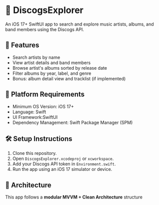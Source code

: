 # 🎸 DiscogsExplorer

An iOS 17+ SwiftUI app to search and explore music artists, albums, and band members using the Discogs API.

## 🚀 Features

- Search artists by name
- View artist details and band members
- Browse artist's albums sorted by release date
- Filter albums by year, label, and genre
- Bonus: album detail view and tracklist (if implemented)

## 📱 Platform Requirements

- Minimum OS Version: iOS 17+
- Language: Swift
- UI Framework:SwiftUI
- Dependency Management: Swift Package Manager (SPM)

## 🛠 Setup Instructions

1. Clone this repository.
2. Open `DiscogsExplorer.xcodeproj` or `xcworkspace`.
3. Add your Discogs API token in `Environment.swift`.
4. Run the app using an iOS 17 simulator or device.

## 📐 Architecture

This app follows a **modular MVVM + Clean Architecture** structure